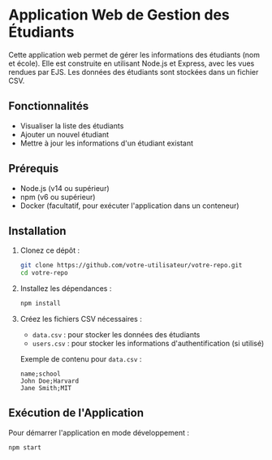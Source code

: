# Application Web de Gestion des Étudiants

Cette application web permet de gérer les informations des étudiants (nom et école). Elle est construite en utilisant Node.js et Express, avec les vues rendues par EJS. Les données des étudiants sont stockées dans un fichier CSV.

## Fonctionnalités

- Visualiser la liste des étudiants
- Ajouter un nouvel étudiant
- Mettre à jour les informations d'un étudiant existant

## Prérequis

- Node.js (v14 ou supérieur)
- npm (v6 ou supérieur)
- Docker (facultatif, pour exécuter l'application dans un conteneur)

## Installation

1. Clonez ce dépôt :

    ```sh
    git clone https://github.com/votre-utilisateur/votre-repo.git
    cd votre-repo
    ```

2. Installez les dépendances :

    ```sh
    npm install
    ```

3. Créez les fichiers CSV nécessaires :

    - `data.csv` : pour stocker les données des étudiants
    - `users.csv` : pour stocker les informations d'authentification (si utilisé)

    Exemple de contenu pour `data.csv` :

    ```csv
    name;school
    John Doe;Harvard
    Jane Smith;MIT
    ```

## Exécution de l'Application

Pour démarrer l'application en mode développement :

```sh
npm start
